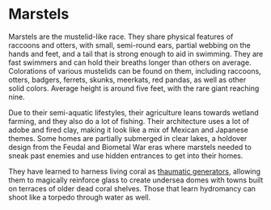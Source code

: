 # Marstels

Marstels are the mustelid-like race. They share physical features of raccoons and otters, with small, semi-round ears, partial webbing on the hands and feet, and a tail that is strong enough to aid in swimming. They are fast swimmers and can hold their breaths longer than others on average. Colorations of various mustelids can be found on them, including raccoons, otters, badgers, ferrets, skunks, meerkats, red pandas, as well as other solid colors. Average height is around five feet, with the rare giant reaching nine.

Due to their semi-aquatic lifestyles, their agriculture leans towards wetland farming, and they also do a lot of fishing. Their architecture uses a lot of adobe and fired clay, making it look like a mix of Mexican and Japanese themes. Some homes are partially submerged in clear lakes, a holdover design from the Feudal and Biometal War eras where marstels needed to sneak past enemies and use hidden entrances to get into their homes.

They have learned to harness living coral as [thaumatic generators](magic.md), allowing them to magically reinforce glass to create undersea domes with towns built on terraces of older dead coral shelves. Those that learn hydromancy can shoot like a torpedo through water as well.
